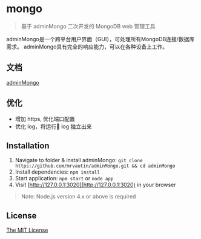 # mongo

> 基于 adminMongo 二次开发的 MongoDB web 管理工具

adminMongo是一个跨平台用户界面（GUI），可处理所有MongoDB连接/数据库需求。 adminMongo具有完全的响应能力，可以在各种设备上工作。

## 文档

[adminMongo](https://github.com/mrvautin/adminMongo/blob/master/README.md)

## 优化

+ 增加 https, 优化端口配置
+ 优化 log，将运行 log 独立出来


## Installation

1. Navigate to folder & install adminMongo: `git clone https://github.com/mrvautin/adminMongo.git && cd adminMongo`
2. Install dependencies: `npm install`
3. Start application: `npm start` or `node app`
4. Visit [http://127.0.0.1:3020](http://127.0.0.1:3020) in your browser

> Note: Node.js version 4.x or above is required


## License

[The MIT License](https://github.com/mrvautin/adminMongo/tree/master/LICENSE)
